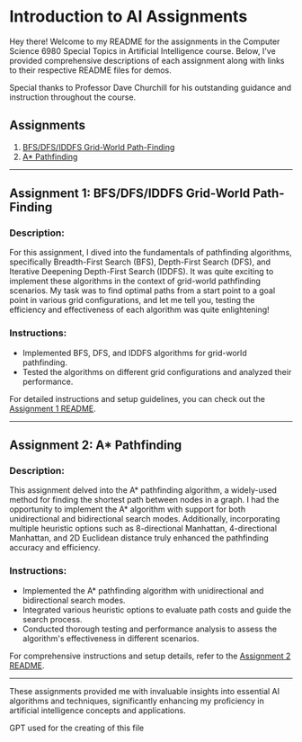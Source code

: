 # Introduction to AI Assignments

Hey there! Welcome to my README for the assignments in the Computer Science 6980 Special Topics in Artificial Intelligence course. Below, I've provided comprehensive descriptions of each assignment along with links to their respective README files for demos.

Special thanks to Professor Dave Churchill for his outstanding guidance and instruction throughout the course.

## Assignments

1. [BFS/DFS/IDDFS Grid-World Path-Finding](#assignment-1-bfsdfsiddfs-grid-world-path-finding)
2. [A* Pathfinding](#assignment-2-a-pathfinding)

---

## Assignment 1: BFS/DFS/IDDFS Grid-World Path-Finding

### Description:

For this assignment, I dived into the fundamentals of pathfinding algorithms, specifically Breadth-First Search (BFS), Depth-First Search (DFS), and Iterative Deepening Depth-First Search (IDDFS). It was quite exciting to implement these algorithms in the context of grid-world pathfinding scenarios. My task was to find optimal paths from a start point to a goal point in various grid configurations, and let me tell you, testing the efficiency and effectiveness of each algorithm was quite enlightening!

### Instructions:

- Implemented BFS, DFS, and IDDFS algorithms for grid-world pathfinding.
- Tested the algorithms on different grid configurations and analyzed their performance.

For detailed instructions and setup guidelines, you can check out the [Assignment 1 README](assignment-1/README.md).

---

## Assignment 2: A* Pathfinding

### Description:

This assignment delved into the A* pathfinding algorithm, a widely-used method for finding the shortest path between nodes in a graph. I had the opportunity to implement the A* algorithm with support for both unidirectional and bidirectional search modes. Additionally, incorporating multiple heuristic options such as 8-directional Manhattan, 4-directional Manhattan, and 2D Euclidean distance truly enhanced the pathfinding accuracy and efficiency.

### Instructions:

- Implemented the A* pathfinding algorithm with unidirectional and bidirectional search modes.
- Integrated various heuristic options to evaluate path costs and guide the search process.
- Conducted thorough testing and performance analysis to assess the algorithm's effectiveness in different scenarios.

For comprehensive instructions and setup details, refer to the [Assignment 2 README](assignment-2/README.md).

---

These assignments provided me with invaluable insights into essential AI algorithms and techniques, significantly enhancing my proficiency in artificial intelligence concepts and applications. 

GPT used for the creating of this file
